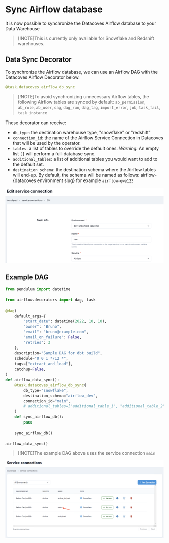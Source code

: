 # Sync Airflow database

It is now possible to synchronize the Datacoves Airflow database to your Data Warehouse

> [!NOTE]This is currently only available for Snowflake and Redshift warehouses.

## Data Sync Decorator

To synchronize the Airflow database, we can use an Airflow DAG with the Datacoves Airflow Decorator below.

```python
@task.datacoves_airflow_db_sync
``` 

> [!NOTE]To avoid synchronizing unnecessary Airflow tables, the following Airflow tables are synced by default: `ab_permission`, `ab_role`, `ab_user`, `dag`, `dag_run`, `dag_tag`, `import_error`, `job`, `task_fail`, `task_instance`

These decorator can receive:

- `db_type`: the destination warehouse type, "snowflake" or "redshift"
- `connection_id`: the name of the Airflow Service Connection in Datacoves that will be used by the operator. 
- `tables`: a list of tables to override the default ones. _Warning:_ An empty list `[]` will perform a full-database sync.
- `additional_tables`: a list of additional tables you would want to add to the default set.
- `destination_schema`: the destination schema where the Airflow tables will end-up. By default, the schema will be named as follows: airflow-{datacoves environment slug} for example `airflow-qwe123`
  
![airflow_load](assets/service_connection_airflow_raw.png)
## Example DAG

```python
from pendulum import datetime

from airflow.decorators import dag, task

@dag(
    default_args={
        "start_date": datetime(2022, 10, 10),
        "owner": "Bruno",
        "email": "bruno@example.com",
        "email_on_failure": False,
        "retries": 3
    },
    description="Sample DAG for dbt build",
    schedule="0 0 1 */12 *",
    tags=["extract_and_load"],
    catchup=False,
)
def airflow_data_sync():
    @task.datacoves_airflow_db_sync(
        db_type="snowflake",
        destination_schema="airflow_dev",
        connection_id="main",
        # additional_tables=["additional_table_1", "additional_table_2"],
    )
    def sync_airflow_db():
        pass

    sync_airflow_db()

airflow_data_sync()
```

> [!NOTE]The example DAG above uses the service connection `main`

![Service Connection main](assets/service_connections_main.png)